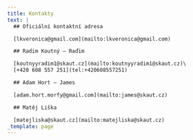 ```yaml
---
title: Kontakty
text: |
  ## Oficiální kontaktní adresa

  [lkveronica@gmail.com](mailto:lkveronica@gmail.com)

  ## Radim Koutný – Raďim

  [koutnyyradim1@skaut.cz](mailto:koutnyyradim1@skaut.cz)\
  [+420 608 557 251](tel:+420608557251)

  ## Adam Hort – James

  [adam.hort.morfy@gmail.com](mailto:james@skaut.cz)

  ## Matěj Liška

  [matejliska@skaut.cz](mailto:matejliska@skaut.cz)
_template: page
---
```


